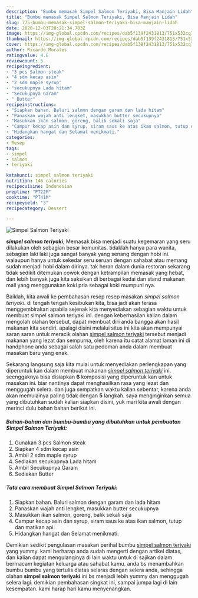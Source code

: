 ```yaml
---
description: "Bumbu memasak Simpel Salmon Teriyaki, Bisa Manjain Lidah"
title: "Bumbu memasak Simpel Salmon Teriyaki, Bisa Manjain Lidah"
slug: 775-bumbu-memasak-simpel-salmon-teriyaki-bisa-manjain-lidah
date: 2020-12-03T20:21:34.783Z
image: https://img-global.cpcdn.com/recipes/dab5f139f2431813/751x532cq70/simpel-salmon-teriyaki-foto-resep-utama.jpg
thumbnail: https://img-global.cpcdn.com/recipes/dab5f139f2431813/751x532cq70/simpel-salmon-teriyaki-foto-resep-utama.jpg
cover: https://img-global.cpcdn.com/recipes/dab5f139f2431813/751x532cq70/simpel-salmon-teriyaki-foto-resep-utama.jpg
author: Ricardo Morales
ratingvalue: 4.6
reviewcount: 5
recipeingredient:
- "3 pcs Salmon steak"
- "4 sdm kecap asin"
- "2 sdm maple syrup"
- "secukupnya Lada hitam"
- "Secukupnya Garam"
- " Butter"
recipeinstructions:
- "Siapkan bahan. Baluri salmon dengan garam dan lada hitam"
- "Panaskan wajah anti lengket, masukkan butter secukupnya"
- "Masukkan ikan salmon, goreng, balik sekali saja"
- "Campur kecap asin dan syrup, siram saus ke atas ikan salmon, tutup dan matikan api."
- "Hidangkan hangat dan Selamat menikmati."
categories:
- Resep
tags:
- simpel
- salmon
- teriyaki

katakunci: simpel salmon teriyaki 
nutrition: 146 calories
recipecuisine: Indonesian
preptime: "PT22M"
cooktime: "PT41M"
recipeyield: "3"
recipecategory: Dessert

---
```



![Simpel Salmon Teriyaki](https://img-global.cpcdn.com/recipes/dab5f139f2431813/751x532cq70/simpel-salmon-teriyaki-foto-resep-utama.jpg)

<b><i>simpel salmon teriyaki</i></b>, Memasak bisa menjadi suatu kegemaran yang seru dilakukan oleh sebagian besar komunitas. tidaklah hanya para wanita, sebagian laki laki juga sangat banyak yang senang dengan hobi ini. walaupun hanya untuk sekedar seru seruan dengan sahabat atau memang sudah menjadi hobi dalam dirinya. tak heran dalam dunia restoran sekarang tidak sedikit ditemukan cowok dengan ketrampilan memasak yang hebat, dan lebih banyak juga kita saksikan di berbagai kedai dan stand makanan mall yang menggunakan koki pria sebagai koki mumpuni nya.

Baiklah, kita awali ke pembahasan resep resep masakan <i>simpel salmon teriyaki</i>. di tengah tengah kesibukan kita, bisa jadi akan terasa menggembirakan apabila sejenak kita menyediakan sebagian waktu untuk membuat simpel salmon teriyaki ini. dengan keberhasilan kalian dalam mengolah olahan tersebut, dapat membuat diri anda bangga akan hasil makanan kita sendiri. apalagi disini melalui situs ini kita akan mempunyai saran saran untuk meracik olahan <u>simpel salmon teriyaki</u> tersebut menjadi makanan yang lezat dan sempurna, oleh karena itu catat alamat laman ini di handphone anda sebagai salah satu pedoman anda dalam membuat masakan baru yang enak.




Sekarang langsung saja kita mulai untuk menyediakan perlengkapan yang diperuntuk kan dalam membuat makanan <u><i>simpel salmon teriyaki</i></u> ini. seenggaknya bisa disiapkan <b>6</b> komposisi yang diperuntuk kan untuk masakan ini. biar nantinya dapat menghasilkan rasa yang lezat dan menggugah selera. dan juga sempatkan waktu kalian sebentar, karena anda akan memulainya paling tidak dengan <b>5</b> langkah. saya menginginkan semua yang dibutuhkan sudah kalian siapkan disini, yuk mari kita awali dengan merinci dulu bahan bahan berikut ini.

<!--inarticleads1-->

##### Bahan-bahan dan bumbu-bumbu yang dibutuhkan untuk pembuatan Simpel Salmon Teriyaki:

1. Gunakan 3 pcs Salmon steak
1. Siapkan 4 sdm kecap asin
1. Ambil 2 sdm maple syrup
1. Sediakan secukupnya Lada hitam
1. Ambil Secukupnya Garam
1. Sediakan  Butter




<!--inarticleads2-->

##### Tata cara membuat Simpel Salmon Teriyaki:

1. Siapkan bahan. Baluri salmon dengan garam dan lada hitam
1. Panaskan wajah anti lengket, masukkan butter secukupnya
1. Masukkan ikan salmon, goreng, balik sekali saja
1. Campur kecap asin dan syrup, siram saus ke atas ikan salmon, tutup dan matikan api.
1. Hidangkan hangat dan Selamat menikmati.




Demikian sedikit pengulasan masakan perihal bumbu <u>simpel salmon teriyaki</u> yang yummy. kami berharap anda sudah mengerti dengan artikel diatas, dan kalian dapat mengulanginya di lain waktu untuk di sajikan dalam bermacam kegiatan keluarga atau sahabat kamu. anda bs menambahkan bumbu bumbu yang tertulis diatas selaras dengan selera anda, sehingga olahan <b>simpel salmon teriyaki</b> ini bs menjadi lebih yummy dan menggugah selera lagi. demikian pembahasan singkat ini, sampai jumpa lagi di lain kesempatan. kami harap hari kamu menyenangkan.
